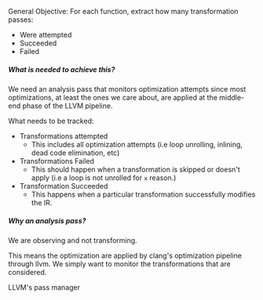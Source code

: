 General Objective: For each function, extract how many transformation passes:
- Were attempted
- Succeeded
- Failed

##### What is needed to achieve this?
We need an analysis pass that monitors optimization attempts since most optimizations, at least the ones we care about, are applied at the middle-end phase of the LLVM pipeline.

What needs to be tracked:
- Transformations attempted
	- This includes all optimization attempts (i.e loop unrolling, inlining, dead code elimination, etc)
- Transformations Failed
	- This should happen when a transformation is skipped or doesn't apply (i.e a loop is not unrolled for `x` reason.)
- Transformation Succeeded
	- This happens when a particular transformation successfully modifies the IR.

##### Why an analysis pass?
We are observing and not transforming.

This means the optimization are applied by clang's optimization pipeline through llvm. We simply want to monitor the transformations that are considered.

LLVM's pass manager 



